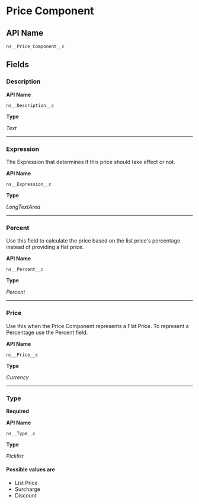 # Price Component

## API Name
`ns__Price_Component__c`

## Fields
### Description

**API Name**

`ns__Description__c`

**Type**

*Text*

---
### Expression

The Expression that determines if this price should take effect or not.

**API Name**

`ns__Expression__c`

**Type**

*LongTextArea*

---
### Percent

Use this field to calculate the price based on the list price&#x27;s percentage instead of providing a flat price.

**API Name**

`ns__Percent__c`

**Type**

*Percent*

---
### Price

Use this when the Price Component represents a Flat Price. To represent a Percentage use the Percent field.

**API Name**

`ns__Price__c`

**Type**

*Currency*

---
### Type
**Required**

**API Name**

`ns__Type__c`

**Type**

*Picklist*

#### Possible values are
* List Price
* Surcharge
* Discount